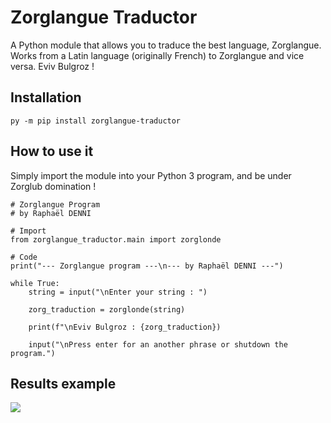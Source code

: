 # Zorglangue Traductor
A Python module that allows you to traduce the best language, Zorglangue. Works from a Latin language (originally French) to Zorglangue and vice versa. Eviv Bulgroz !

## Installation
```
py -m pip install zorglangue-traductor
```

## How to use it
Simply import the module into your Python 3 program, and be under Zorglub domination !
```
# Zorglangue Program
# by Raphaël DENNI

# Import
from zorglangue_traductor.main import zorglonde

# Code
print("--- Zorglangue program ---\n--- by Raphaël DENNI ---")

while True:
    string = input("\nEnter your string : ")

    zorg_traduction = zorglonde(string)

    print(f"\nEviv Bulgroz : {zorg_traduction})

    input("\nPress enter for an another phrase or shutdown the program.")
```

## Results example
![](https://i.imgur.com/JL9mOQN.png)